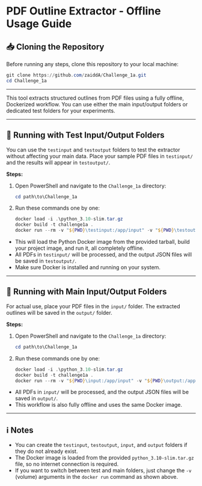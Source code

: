 # PDF Outline Extractor - Offline Usage Guide

## 📥 Cloning the Repository

Before running any steps, clone this repository to your local machine:

```powershell
git clone https://github.com/zaiddA/Challenge_1a.git
cd Challenge_1a
```

---

This tool extracts structured outlines from PDF files using a fully offline, Dockerized workflow. You can use either the main input/output folders or dedicated test folders for your experiments.

---

## 🧪 Running with Test Input/Output Folders

You can use the `testinput` and `testoutput` folders to test the extractor without affecting your main data. Place your sample PDF files in `testinput/` and the results will appear in `testoutput/`.

**Steps:**

1. Open PowerShell and navigate to the `Challenge_1a` directory:

   ```powershell
   cd path\to\Challenge_1a
   ```

2. Run these commands one by one:
   ```powershell
   docker load -i .\python_3.10-slim.tar.gz
   docker build -t challenge1a .
   docker run --rm -v "${PWD}\testinput:/app/input" -v "${PWD}\testoutput:/app/output" challenge1a
   ```

- This will load the Python Docker image from the provided tarball, build your project image, and run it, all completely offline.
- All PDFs in `testinput/` will be processed, and the output JSON files will be saved in `testoutput/`.
- Make sure Docker is installed and running on your system.

---

## 📂 Running with Main Input/Output Folders

For actual use, place your PDF files in the `input/` folder. The extracted outlines will be saved in the `output/` folder.

**Steps:**

1. Open PowerShell and navigate to the `Challenge_1a` directory:

   ```powershell
   cd path\to\Challenge_1a
   ```

2. Run these commands one by one:
   ```powershell
   docker load -i .\python_3.10-slim.tar.gz
   docker build -t challenge1a .
   docker run --rm -v "${PWD}\input:/app/input" -v "${PWD}\output:/app/output" challenge1a
   ```

- All PDFs in `input/` will be processed, and the output JSON files will be saved in `output/`.
- This workflow is also fully offline and uses the same Docker image.

---

## ℹ️ Notes

- You can create the `testinput`, `testoutput`, `input`, and `output` folders if they do not already exist.
- The Docker image is loaded from the provided `python_3.10-slim.tar.gz` file, so no internet connection is required.
- If you want to switch between test and main folders, just change the `-v` (volume) arguments in the `docker run` command as shown above.
